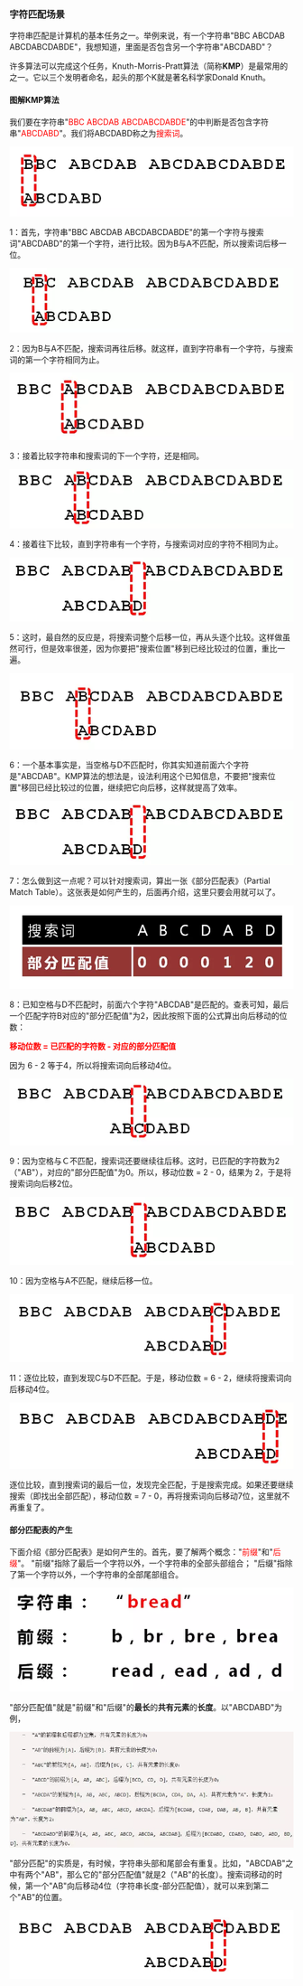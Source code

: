 ### 字符匹配场景

字符串匹配是计算机的基本任务之一。举例来说，有一个字符串"BBC ABCDAB ABCDABCDABDE"，我想知道，里面是否包含另一个字符串"ABCDABD"？

许多算法可以完成这个任务，Knuth-Morris-Pratt算法（简称**KMP**）是最常用的之一。它以三个发明者命名，起头的那个K就是著名科学家Donald Knuth。

#### 图解KMP算法

我们要在字符串"<font color=red>BBC ABCDAB ABCDABCDABDE</font>"的中判断是否包含字符串"<font color=red>ABCDABD</font>"。我们将ABCDABD称之为<font color=red>搜索词</font>。

![](./images/kmp_1.webp)

1：首先，字符串"BBC ABCDAB ABCDABCDABDE"的第一个字符与搜索词"ABCDABD"的第一个字符，进行比较。因为B与A不匹配，所以搜索词后移一位。

![](./images/kmp_2.webp)

2：因为B与A不匹配，搜索词再往后移。就这样，直到字符串有一个字符，与搜索词的第一个字符相同为止。

![](./images/kmp_3.webp)

3：接着比较字符串和搜索词的下一个字符，还是相同。

![](./images/kmp_4.webp)

4：接着往下比较，直到字符串有一个字符，与搜索词对应的字符不相同为止。

![](./images/kmp_5.webp)

5：这时，最自然的反应是，将搜索词整个后移一位，再从头逐个比较。这样做虽然可行，但是效率很差，因为你要把"搜索位置"移到已经比较过的位置，重比一遍。

![](./images/kmp_6.webp)

6：一个基本事实是，当空格与D不匹配时，你其实知道前面六个字符是"ABCDAB"。KMP算法的想法是，设法利用这个已知信息，不要把"搜索位置"移回已经比较过的位置，继续把它向后移，这样就提高了效率。

![](./images/kmp_5.webp)

7：怎么做到这一点呢？可以针对搜索词，算出一张《部分匹配表》（Partial Match Table）。这张表是如何产生的，后面再介绍，这里只要会用就可以了。

![](./images/kmp_7.webp)

8：已知空格与D不匹配时，前面六个字符"ABCDAB"是匹配的。查表可知，最后一个匹配字符B对应的"部分匹配值"为2，因此按照下面的公式算出向后移动的位数：

<font color=red>**移动位数 = 已匹配的字符数 - 对应的部分匹配值**</font>

因为 6 - 2 等于4，所以将搜索词向后移动4位。

![](./images/kmp_8.webp)

9：因为空格与Ｃ不匹配，搜索词还要继续往后移。这时，已匹配的字符数为2（"AB"），对应的"部分匹配值"为0。所以，移动位数 = 2 - 0，结果为 2，于是将搜索词向后移2位。

![](./images/kmp_9.webp)

10：因为空格与A不匹配，继续后移一位。

![](./images/kmp_10.webp)

11：逐位比较，直到发现C与D不匹配。于是，移动位数 = 6 - 2，继续将搜索词向后移动4位。

![](./images/kmp_11.webp)

逐位比较，直到搜索词的最后一位，发现完全匹配，于是搜索完成。如果还要继续搜索（即找出全部匹配），移动位数 = 7 - 0，再将搜索词向后移动7位，这里就不再重复了。

#### 部分匹配表的产生

下面介绍《部分匹配表》是如何产生的。首先，要了解两个概念："<font color=red>前缀</font>"和"<font color=red>后缀</font>"。
"前缀"指除了最后一个字符以外，一个字符串的全部头部组合；
"后缀"指除了第一个字符以外，一个字符串的全部尾部组合。

![](./images/kmp_12.webp)

"部分匹配值"就是"前缀"和"后缀"的**最长**的**共有元素**的**长度**。以"ABCDABD"为例，

![](./images/kmp_13.webp)

"部分匹配"的实质是，有时候，字符串头部和尾部会有重复。比如，"ABCDAB"之中有两个"AB"，那么它的"部分匹配值"就是2（"AB"的长度）。搜索词移动的时候，第一个"AB"向后移动4位（字符串长度-部分匹配值），就可以来到第二个"AB"的位置。

![](./images/kmp_14.webp)
